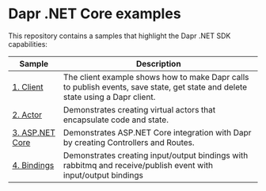 # Dapr .NET Core examples

This repository contains a samples that highlight the Dapr .NET SDK capabilities:

| Sample                           | Description                                                                                                                                                                                    |
|----------------------------------|------------------------------------------------------------------------------------------------------------------------------------------------------------------------------------------------|
| [1. Client](./Client) | The client example shows how to make Dapr calls to publish events, save state, get state and delete state using a Dapr client.                                                   
| [2. Actor](./Actor)              | Demonstrates creating virtual actors that encapsulate code and state.                                                                                                  |
| [3. ASP.NET Core](./AspNetCore)  | Demonstrates ASP.NET Core integration with Dapr by creating Controllers and Routes.                                                    
| [4. Bindings](./Bindings) | Demonstrates creating input/output bindings with rabbitmq and receive/publish event with input/output bindings